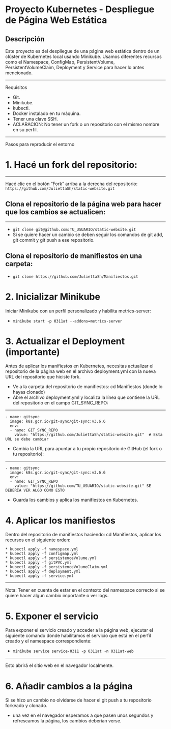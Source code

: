 # Proyecto Kubernetes - Despliegue de Página Web Estática
## Descripción
Este proyecto es del despliegue de una página web estática dentro de un clúster de Kubernetes local usando Minikube. Usamos diferentes recursos como el Namespace, ConfigMap, PersistentVolume, PersistentVolumeClaim, Deployment y Service para hacer lo antes mencionado. 
________________________________________
Requisitos
* Git.
* Minikube.
* kubectl.
* Docker instalado en tu máquina.
* Tener una clave SSH.
* ACLARACION: No tener un fork o un repositorio con el mismo nombre en su perfil.
________________________________________
Pasos para reproducir el entorno
# 1. Hacé un fork del repositorio:
***
Hacé clic en el botón “Fork” arriba a la derecha del repositorio: ```https://github.com/JuliettaSh/static-website.git```
## Clona el repositorio de la página web para hacer que los cambios se actualicen:
***
* ```git clone git@github.com:TU_USUARIO/static-website.git```
* Si se quiere hacer un cambio se deben seguir los comandos de git add, git commit y git push a ese repositorio.
## Clona el repositorio de manifiestos en una carpeta:
* ```git clone https://github.com/JuliettaSh/Manifiestos.git```
# 2. Inicializar Minikube
Iniciar Minikube con un perfil personalizado y habilita metrics-server:
* ```minikube start -p 0311at --addons=metrics-server```
# 3. Actualizar el Deployment (importante)
Antes de aplicar los manifiestos en Kubernetes, necesitas actualizar el repositorio de la página web en el archivo deployment.yml con la nueva URL del repositorio que hiciste fork.
* Ve a la carpeta del repositorio de manifiestos: cd Manifiestos (donde lo hayas clonado)
* Abre el archivo deployment.yml y localiza la línea que contiene la URL del repositorio en el campo GIT_SYNC_REPO:
***
```
- name: gitsync
  image: k8s.gcr.io/git-sync/git-sync:v3.6.6
  env:
  - name: GIT_SYNC_REPO
    value: "https://github.com/JuliettaSh/static-website.git"  # Esta URL se debe cambiar
```
* Cambia la URL para apuntar a tu propio repositorio de GitHub (el fork o tu repositorio):
***
```
- name: gitsync
  image: k8s.gcr.io/git-sync/git-sync:v3.6.6
  env:
  - name: GIT_SYNC_REPO
    value: "https://github.com/TU_USUARIO/static-website.git" SE DEBERÍA VER ALGO COMO ESTO
```
* Guarda los cambios y aplica los manifiestos en Kubernetes.
# 4. Aplicar los manifiestos
Dentro del repositorio de manifiestos haciendo: cd Manifiestos, aplicar los recursos en el siguiente orden:
```
* kubectl apply -f namespace.yml
* kubectl apply -f configmap.yml
* kubectl apply -f persistenceVolume.yml
* kubectl apply -f gitPVC.yml
* kubectl apply -f persistenceVolumeClaim.yml
* kubectl apply -f deployment.yml
* kubectl apply -f service.yml
```
***
  Nota: Tener en cuenta de estar en el contexto del namespace correcto si se quiere hacer algun cambio importante o ver logs.
# 5. Exponer el servicio
Para exponer el servicio creado y acceder a la página web, ejecutar el siguiente comando donde habilitamos el servicio que está en el perfil creado y el namespace correspondiente:
* ```minikube service service-0311 -p 0311at -n 0311at-web```
***
  Esto abrirá el sitio web en el navegador localmente.
# 6. Añadir cambios a la página
Si se hizo un cambio no olvidarse de hacer el git push a tu repositorio forkeado y clonado.
* una vez en el navegador esperamos a que pasen unos segundos y refrescamos la página, los cambios deberian verse.
